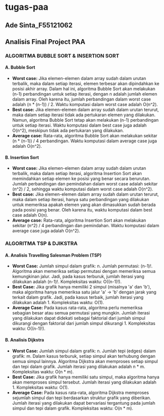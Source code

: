 # tugas-paa
<h2>Ade Sinta_F55121062</h2>

<h2>Analisis Final Project PAA</h2>

<h3>ALGORITMA BUBBLE SORT &amp; INSERTION SORT</h3>

<h4>A. Bubble Sort</h4>
<ul>
  <li><strong>Worst case:</strong> Jika elemen-elemen dalam array sudah dalam urutan terbalik, maka dalam setiap iterasi, elemen terbesar akan dipindahkan ke posisi akhir array. Dalam hal ini, algoritma Bubble Sort akan melakukan (n-1) perbandingan untuk setiap iterasi, dengan n adalah jumlah elemen dalam array. Oleh karena itu, jumlah perbandingan dalam worst case adalah (n * (n-1)) / 2. Waktu komputasi dalam worst case adalah O(n^2).</li>
  <li><strong>Best case:</strong> Jika elemen-elemen dalam array sudah dalam urutan terurut, maka dalam setiap iterasi tidak ada pertukaran elemen yang dilakukan. Namun, algoritma Bubble Sort tetap akan melakukan (n-1) perbandingan untuk setiap iterasi. Waktu komputasi dalam best case juga adalah O(n^2), meskipun tidak ada pertukaran yang dilakukan.</li>
  <li><strong>Average case:</strong> Rata-rata, algoritma Bubble Sort akan melakukan sekitar (n * (n-1)) / 4 perbandingan. Waktu komputasi dalam average case juga adalah O(n^2).</li>
</ul>

<h4>B. Insertion Sort</h4>
<ul>
  <li><strong>Worst case:</strong> Jika elemen-elemen dalam array sudah dalam urutan terbalik, maka dalam setiap iterasi, algoritma Insertion Sort akan memindahkan setiap elemen ke posisi yang benar secara berurutan. Jumlah perbandingan dan pemindahan dalam worst case adalah sekitar (n^2) / 2, sehingga waktu komputasi dalam worst case adalah O(n^2).</li>
  <li><strong>Best case:</strong> Jika elemen-elemen dalam array sudah dalam urutan terurut, maka dalam setiap iterasi, hanya satu perbandingan yang dilakukan untuk memeriksa apakah elemen yang akan dimasukkan sudah berada pada posisi yang benar. Oleh karena itu, waktu komputasi dalam best case adalah O(n).</li>
  <li><strong>Average case:</strong> Rata-rata, algoritma Insertion Sort akan melakukan sekitar (n^2) / 4 perbandingan dan pemindahan. Waktu komputasi dalam average case juga adalah O(n^2).</li>
</ul>

<h3>ALGORITMA TSP &amp; DJIKSTRA</h3>

<h4>A. Analisis Travelling Salesman Problem (TSP)</h4>
<ul>
  <li><strong>Worst Case:</strong> Jumlah simpul dalam grafik: n. Jumlah permutasi: (n-1)!. Algoritma akan memeriksa setiap permutasi dengan memeriksa semua kemungkinan jalur. Jadi, pada kasus terburuk, jumlah iterasi yang dilakukan adalah (n-1)!. Kompleksitas waktu: O((n-1)!).</li>
  <li><strong>Best Case:</strong> Jika grafik hanya memiliki 2 simpul (misalnya 'a' dan 'b'), maka algoritma hanya memeriksa satu jalur 'a' -> 'b' dengan jarak yang terkait dalam grafik. Jadi, pada kasus terbaik, jumlah iterasi yang dilakukan adalah 1. Kompleksitas waktu: O(1).</li>
  <li><strong>Average Case:</strong> Pada kasus rata-rata, algoritma perlu memeriksa sebagian besar atau semua permutasi yang mungkin. Jumlah iterasi yang dilakukan dapat didekati sebagai faktorial dari jumlah simpul dikurangi dengan faktorial dari jumlah simpul dikurangi 1. Kompleksitas waktu: O((n-1)!).</li>
</ul>

<h4>B. Analisis Dijkstra</h4>
<ul>
  <li><strong>Worst Case:</strong> Jumlah simpul dalam grafik: n. Jumlah tepi (edges) dalam grafik: m. Dalam kasus terburuk, setiap simpul akan terhubung dengan semua simpul lainnya. Algoritma Dijkstra akan memproses setiap simpul dan tepi dalam grafik. Jumlah iterasi yang dilakukan adalah n * m. Kompleksitas waktu: O(n * m).</li>
  <li><strong>Best Case:</strong> Jika grafik hanya memiliki satu simpul, maka algoritma hanya akan memproses simpul tersebut. Jumlah iterasi yang dilakukan adalah 1. Kompleksitas waktu: O(1).</li>
  <li><strong>Average Case:</strong> Pada kasus rata-rata, algoritma Dijkstra memproses sejumlah simpul dan tepi berdasarkan struktur grafik yang diberikan. Jumlah iterasi yang dilakukan dapat bervariasi tergantung pada jumlah simpul dan tepi dalam grafik. Kompleksitas waktu: O(n * m).</li>
</ul>

